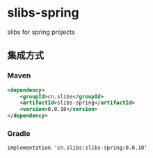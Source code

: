 # slibs-spring
slibs for spring projects


## 集成方式
### Maven
```xml
<dependency>
    <groupId>cn.slibs</groupId>
    <artifactId>slibs-spring</artifactId>
    <version>0.0.10</version>
</dependency>
```

### Gradle
```
implementation 'cn.slibs:slibs-spring:0.0.10'
```



